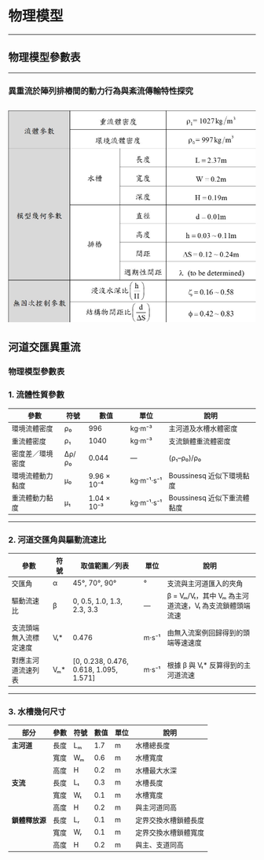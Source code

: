 # 物理模型
---

## 物理模型參數表
---
### 異重流於陣列排樁間的動力行為與紊流傳輸特性探究
![參數設置](/docs/images/physical-parameter-2.jpg)
---
## 河道交匯異重流
### 物理模型參數表

### 1. 流體性質參數
| 參數               | 符號   | 數值           | 單位          | 說明                       |
|--------------------|-------|---------------|-------------|--------------------------|
| 環境流體密度       | ρ₀     | 996           | kg·m⁻³      | 主河道及水槽水體密度          |
| 重流體密度         | ρ₁     | 1040          | kg·m⁻³      | 支流鎖體重流體密度            |
| 密度差／環境密度    | Δρ/ρ₀  | 0.044         | —           | (ρ₁–ρ₀)/ρ₀               |
| 環境流體動力黏度   | μ₀     | 9.96 × 10⁻⁴   | kg·m⁻¹·s⁻¹  | Boussinesq 近似下環境黏度     |
| 重流體動力黏度     | μ₁     | 1.04 × 10⁻³   | kg·m⁻¹·s⁻¹  | Boussinesq 近似下重流體黏度   |
---
### 2. 河道交匯角與驅動流速比

| 參數               | 符號   | 取值範圍／列表              | 單位 | 說明                                                |
|--------------------|-------|---------------------------|-----|---------------------------------------------------|
| 交匯角             | α      | 45°, 70°, 90°             | °   | 支流與主河道匯入的夾角                                 |
| 驅動流速比         | β      | 0, 0.5, 1.0, 1.3, 2.3, 3.3 | —   | β = Vₘ/Vₜ，其中 Vₘ 為主河道流速，Vₜ 為支流鎖體頭端流速       |
| 支流頭端無入流標定速度 | Vₜ*   | 0.476                     | m·s⁻¹ | 由無入流案例回歸得到的頭端等速速度                         |
| 對應主河道流速列表   | Vₘ*   | [0, 0.238, 0.476, 0.618, 1.095, 1.571] | m·s⁻¹ | 根據 β 與 Vₜ* 反算得到的主河道流速                         |
---
### 3. 水槽幾何尺寸

| 部分       | 參數   | 符號 | 數值 | 單位 | 說明                   |
|------------|-------|-----|-----|-----|----------------------|
| **主河道** | 長度   | Lₘ  | 1.7 | m   | 水槽總長度              |
|            | 寬度   | Wₘ  | 0.6 | m   | 水槽寬度                |
|            | 高度   | H   | 0.2 | m   | 水槽最大水深            |
| **支流**   | 長度   | Lₜ  | 0.3 | m   | 水槽長度                |
|            | 寬度   | Wₜ  | 0.1 | m   | 水槽寬度                |
|            | 高度   | H   | 0.2 | m   | 與主河道同高            |
| **鎖體釋放源** | 長度 | Lᵣ  | 0.1 | m   | 定界交換水槽鎖體長度       |
|            | 寬度   | Wᵣ  | 0.1 | m   | 定界交換水槽鎖體寬度       |
|            | 高度   | H   | 0.2 | m   | 與主、支道同高           |
